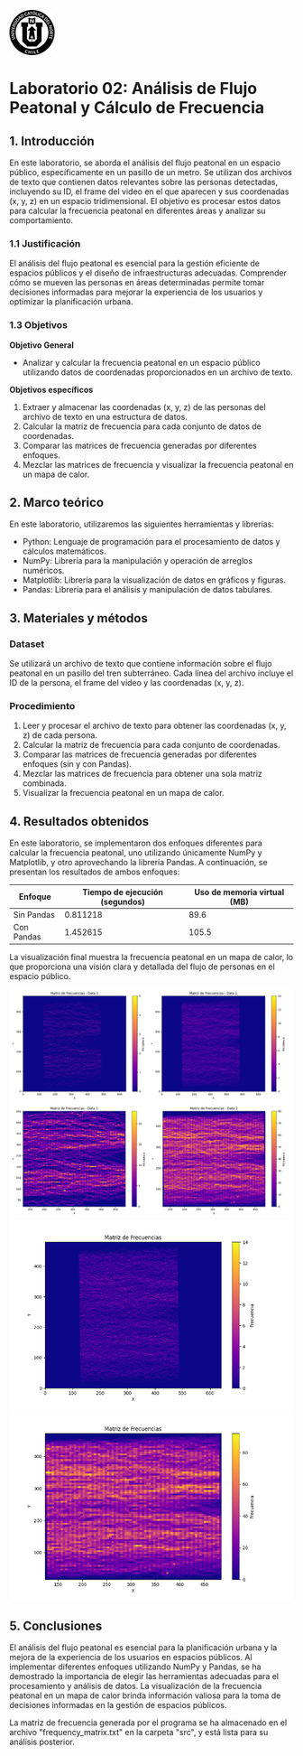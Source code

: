 ![Logo UCN](images/60x60-ucn-negro.png)
# Laboratorio 02: Análisis de Flujo Peatonal y Cálculo de Frecuencia

## 1. Introducción 

En este laboratorio, se aborda el análisis del flujo peatonal en un espacio público, específicamente en un pasillo de un metro. Se utilizan dos archivos de texto que contienen datos relevantes sobre las personas detectadas, incluyendo su ID, el frame del video en el que aparecen y sus coordenadas (x, y, z) en un espacio tridimensional. El objetivo es procesar estos datos para calcular la frecuencia peatonal en diferentes áreas y analizar su comportamiento.

### 1.1 Justificación

El análisis del flujo peatonal es esencial para la gestión eficiente de espacios públicos y el diseño de infraestructuras adecuadas. Comprender cómo se mueven las personas en áreas determinadas permite tomar decisiones informadas para mejorar la experiencia de los usuarios y optimizar la planificación urbana.

### 1.3 Objetivos 

**Objetivo General**

- Analizar y calcular la frecuencia peatonal en un espacio público utilizando datos de coordenadas proporcionados en un archivo de texto.

**Objetivos específicos**

1. Extraer y almacenar las coordenadas (x, y, z) de las personas del archivo de texto en una estructura de datos.
2. Calcular la matriz de frecuencia para cada conjunto de datos de coordenadas.
3. Comparar las matrices de frecuencia generadas por diferentes enfoques.
4. Mezclar las matrices de frecuencia y visualizar la frecuencia peatonal en un mapa de calor.

## 2. Marco teórico

En este laboratorio, utilizaremos las siguientes herramientas y librerías:

- Python: Lenguaje de programación para el procesamiento de datos y cálculos matemáticos.
- NumPy: Librería para la manipulación y operación de arreglos numéricos.
- Matplotlib: Librería para la visualización de datos en gráficos y figuras.
- Pandas: Librería para el análisis y manipulación de datos tabulares.

## 3. Materiales y métodos

### Dataset

Se utilizará un archivo de texto que contiene información sobre el flujo peatonal en un pasillo del tren subterráneo. Cada línea del archivo incluye el ID de la persona, el frame del video y las coordenadas (x, y, z).

### Procedimiento

1. Leer y procesar el archivo de texto para obtener las coordenadas (x, y, z) de cada persona.
2. Calcular la matriz de frecuencia para cada conjunto de coordenadas.
3. Comparar las matrices de frecuencia generadas por diferentes enfoques (sin y con Pandas).
4. Mezclar las matrices de frecuencia para obtener una sola matriz combinada.
5. Visualizar la frecuencia peatonal en un mapa de calor.

## 4. Resultados obtenidos

En este laboratorio, se implementaron dos enfoques diferentes para calcular la frecuencia peatonal, uno utilizando únicamente NumPy y Matplotlib, y otro aprovechando la librería Pandas. A continuación, se presentan los resultados de ambos enfoques:

| Enfoque     | Tiempo de ejecución (segundos) | Uso de memoria virtual (MB) |
|-------------|--------------------------------|-----------------------------|
| Sin Pandas  | 0.811218                       | 89.6                        |
| Con Pandas  | 1.452615                       | 105.5                       |

La visualización final muestra la frecuencia peatonal en un mapa de calor, lo que proporciona una visión clara y detallada del flujo de personas en el espacio público.

![Frequency Matrix - Data Frame 1 & 2 - No Pandas](images/double_hist2d_main1.png)
![Frequency Matrix - Data Frame 1 & 2 - With Pandas](images/double_hist2d_main2.png)
![Combined Frequency Matrix - No Pandas](images/hist2d_main1.png)
![Combined Frequency Matrix - With Pandas](images/hist2d_main2.png)

## 5. Conclusiones

El análisis del flujo peatonal es esencial para la planificación urbana y la mejora de la experiencia de los usuarios en espacios públicos. Al implementar diferentes enfoques utilizando NumPy y Pandas, se ha demostrado la importancia de elegir las herramientas adecuadas para el procesamiento y análisis de datos. La visualización de la frecuencia peatonal en un mapa de calor brinda información valiosa para la toma de decisiones informadas en la gestión de espacios públicos.

La matriz de frecuencia generada por el programa se ha almacenado en el archivo "frequency_matrix.txt" en la carpeta "src", y está lista para su análisis posterior.
